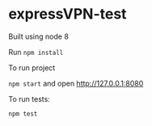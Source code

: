# expressVPN-test

Built using node 8

Run `npm install`

To run project

`npm start` and open http://127.0.0.1:8080

To run tests:

`npm test`
